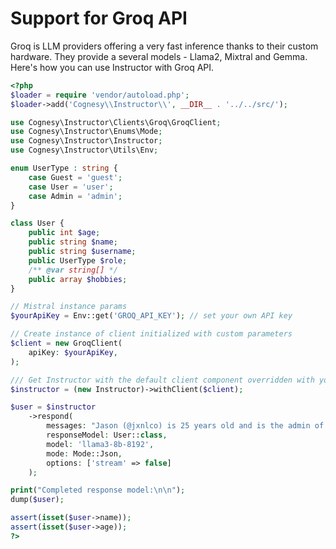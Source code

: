 # Support for Groq API

Groq is LLM providers offering a very fast inference thanks to their
custom hardware. They provide a several models - Llama2, Mixtral and Gemma.
Here's how you can use Instructor with Groq API.

```php
<?php
$loader = require 'vendor/autoload.php';
$loader->add('Cognesy\\Instructor\\', __DIR__ . '../../src/');

use Cognesy\Instructor\Clients\Groq\GroqClient;
use Cognesy\Instructor\Enums\Mode;
use Cognesy\Instructor\Instructor;
use Cognesy\Instructor\Utils\Env;

enum UserType : string {
    case Guest = 'guest';
    case User = 'user';
    case Admin = 'admin';
}

class User {
    public int $age;
    public string $name;
    public string $username;
    public UserType $role;
    /** @var string[] */
    public array $hobbies;
}

// Mistral instance params
$yourApiKey = Env::get('GROQ_API_KEY'); // set your own API key

// Create instance of client initialized with custom parameters
$client = new GroqClient(
    apiKey: $yourApiKey,
);

/// Get Instructor with the default client component overridden with your own
$instructor = (new Instructor)->withClient($client);

$user = $instructor
    ->respond(
        messages: "Jason (@jxnlco) is 25 years old and is the admin of this project. He likes playing football and reading books.",
        responseModel: User::class,
        model: 'llama3-8b-8192',
        mode: Mode::Json,
        options: ['stream' => false]
    );

print("Completed response model:\n\n");
dump($user);

assert(isset($user->name));
assert(isset($user->age));
?>
```
